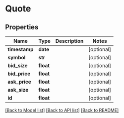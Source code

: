 # Quote

## Properties
Name | Type | Description | Notes
------------ | ------------- | ------------- | -------------
**timestamp** | **date** |  | [optional] 
**symbol** | **str** |  | [optional] 
**bid_size** | **float** |  | [optional] 
**bid_price** | **float** |  | [optional] 
**ask_price** | **float** |  | [optional] 
**ask_size** | **float** |  | [optional] 
**id** | **float** |  | [optional] 

[[Back to Model list]](../README.md#documentation-for-models) [[Back to API list]](../README.md#documentation-for-api-endpoints) [[Back to README]](../README.md)


